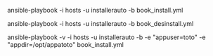 ansible-playbook -i hosts -u installerauto -b book_install.yml

ansible-playbook -i hosts -u installerauto -b book_desinstall.yml

ansible-playbook -v -i hosts -u installerauto -b -e "appuser=toto" -e "appdir=/opt/appatoto" book_install.yml

